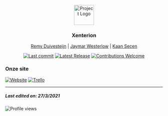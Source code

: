 <p align="center"><img src="https://twemoji.maxcdn.com/2/svg/1f4dd.svg" height="64" alt="Project Logo"></p>
<h3 align="center">Xenterion</h3>
<p align="center"><a href="https://github.com/Remy2072">
Remy Duivesteijn</a> | <a href="https://github.com/Jaywesterlow">Jaymar Westerlow</a> | <a href="https://github.com/KaanSecen">Kaan Secen</a></p>
<p align="center">
    <a href="#"><img src="https://img.shields.io/github/last-commit/Remy2072/Xenterion" alt="Last commit"></a>
    <a href="https://github.com/Remy2072/Xenterion/releases/latest"><img src="https://img.shields.io/github/v/release/Remy2072/Xenterion" alt="Latest Release"></a>
    <a href="https://github.com/Remy2072/Xenterion/issues"><img src="https://img.shields.io/badge/contributions-welcome-ff69b4.svg" alt="Contributions Welcome"></a>
</p>

### Onze site

[![Website](https://img.shields.io/badge/-Website-2e343f?logo=google&logoColor=white&style=for-the-badge)](#)
[![Trello](https://img.shields.io/badge/-trello-2e343f?logo=Trello&logoColor=white&style=for-the-badge)](#)

---

##### Last edited on: 27/3/2021

![Profile views](https://visitor-badge.glitch.me/badge?page_id=xenterion.xenterion)
